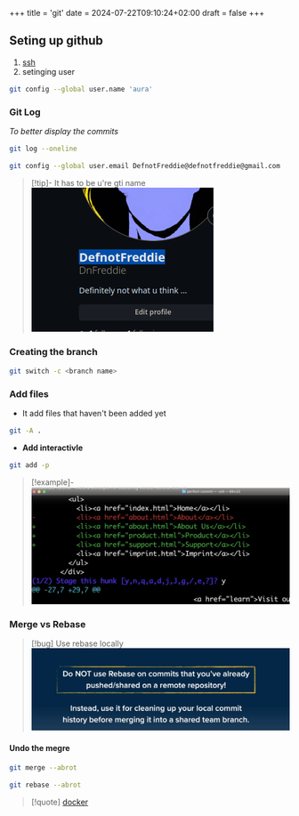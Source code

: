 +++
title = 'git'
date = 2024-07-22T09:10:24+02:00
draft = false
+++

## Seting up github 

1. [ssh](/protocols/ssh.md) 
2. setinging user 
```bash
git config --global user.name 'aura'
```
### Git Log 
*To better display the commits*
```bash 
git log --oneline 
```

```bash
git config --global user.email DefnotFreddie@defnotfreddie@gmail.com
```
>[!tip]- It has to be u're gti name
>![Pasted_image_20230903144619.png](/static/Pasted_image_20230903144619.png)


### Creating the branch 

```bash
git switch -c <branch name>
```


### Add files 
- It add files that haven't   been added yet
```bash
git -A . 
```

- **Add interactivle**
```bash
git add -p 
```

>[!example]-
>![Pasted_image_20240508110725.png](/static/Pasted_image_20240508110725.png)


###  Merge vs Rebase 
>[!bug] Use rebase locally 
![Pasted_image_20240508123416.png](/static/Pasted_image_20240508123416.png)



#### Undo the megre 
```bash
git merge --abrot
```


```bash
git rebase --abrot
```


>[!quote] [docker](/obisdian_ntoes/notes_obsidian/Linux/Docker/docker.md)
